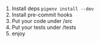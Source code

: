 1) Install deps `pipenv install --dev`
1) Install pre-commit hooks 
1) Put your code under /src
1) Put your tests under /tests
1) enjoy
